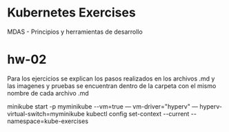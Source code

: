 # Kubernetes Exercises

MDAS - Principios y herramientas de desarrollo

# hw-02


Para los ejercicios se explican los pasos realizados en los archivos .md y las imagenes y pruebas se encuentran dentro de la carpeta con el mismo nombre de cada archivo .md

minikube start -p myminikube --vm=true — vm-driver="hyperv" — hyperv-virtual-switch=myminikube 
kubectl config set-context --current --namespace=kube-exercises